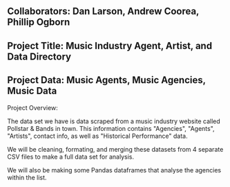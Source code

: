 Collaborators: Dan Larson, Andrew Coorea, Phillip Ogborn  
---------------------------------------------------------

Project Title: Music Industry Agent, Artist, and Data Directory  
---------------------------------------------------------
Project Data: Music Agents, Music Agencies, Music Data  
---------------------------------------------------------
Project Overview:  

The data set we have is data scraped from a music industry website called Pollstar & Bands in town. This information contains "Agencies", "Agents", "Artists", contact info, as well as "Historical Performance" data.   

We will be cleaning, formating, and merging these datasets from 4 separate CSV files to make a full data set for analysis.  

We will also be making some Pandas dataframes that analyse the agencies within the list.   
